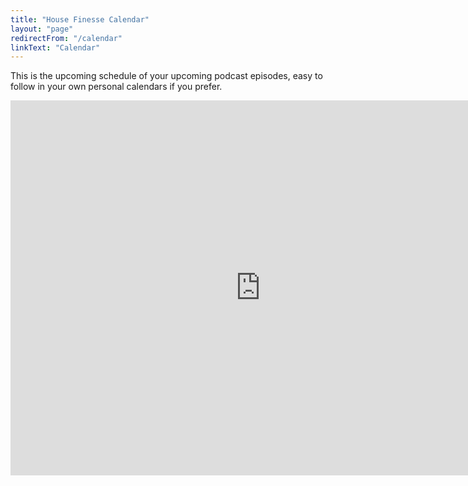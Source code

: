 ```yaml
---
title: "House Finesse Calendar"
layout: "page"
redirectFrom: "/calendar"
linkText: "Calendar"
---
```


This is the upcoming schedule of your upcoming podcast episodes, easy to follow in your own personal calendars if you prefer.

<iframe src="https://calendar.google.com/calendar/embed?height=600&wkst=1&ctz=Europe%2FLondon&bgcolor=%23D81B60&showPrint=0&showTabs=0&showCalendars=0&mode=AGENDA&hl=en_GB&title=House%20Finesse%20Schedule&src=YmM1MTVlY2ZmYzFhOWVhZmFlZTVjYmFlOWVlZGU5NGY5Y2RlN2FkNmZjODU4YTQ2YTk0ZGRkNDU0NDdmYzM2MEBncm91cC5jYWxlbmRhci5nb29nbGUuY29t&color=%23E4C441" style="border-width:0" width="800" height="600" frameborder="0" scrolling="no"></iframe>
